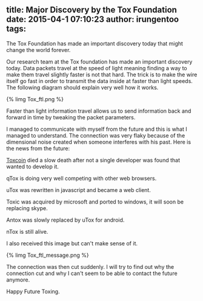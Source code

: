 title: Major Discovery by the Tox Foundation
date: 2015-04-1 07:10:23
author:  irungentoo
tags:
---

The Tox Foundation has made an important discovery today that might change the world forever.

<!-- more -->

Our research team at the Tox foundation has made an important discovery today. Data packets travel at the speed of light meaning finding a way to make them travel slightly faster is not that hard. The trick is to make the wire itself go fast in order to transmit the data inside at faster than light speeds. The following diagram should explain very well how it works.

{% limg Tox_ftl.png %}

Faster than light information travel allows us to send information back and forward in time by tweaking the packet parameters.

I managed to communicate with myself from the future and this is what I managed to understand. The connection was very flaky because of the dimensional noise created when someone interferes with his past. Here is the news from the future:

[Toxcoin](https://blog.tox.im/2015/04/01/introducing-toxcoin) died a slow death after not a single developer was found that wanted to develop it.

qTox is doing very well competing with other web browsers.

uTox was rewritten in javascript and became a web client.

Toxic was acquired by microsoft and ported to windows, it will soon be replacing skype.

Antox was slowly replaced by uTox for android.

nTox is still alive.


I also received this image but can't make sense of it.

{% limg Tox_ftl_message.png %}


The connection was then cut suddenly. I will try to find out why the connection cut and why I can't seem to be able to contact the future anymore.

Happy Future Toxing.

